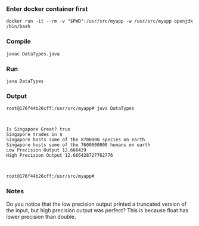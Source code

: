 ### Enter docker container first
```
docker run -it --rm -v "$PWD":/usr/src/myapp -w /usr/src/myapp openjdk /bin/bash
```

### Compile
```
javac DataTypes.java
```

### Run
```
java DataTypes
```

### Output
```
root@176f44b26cff:/usr/src/myapp# java DataTypes



Is Singapore Great? true
Singapore trades in $
Singapore hosts some of the 8700000 species on earth
Singapore hosts some of the 7600000000 humans on earth
Low Precision Output 12.666429
High Precision Output 12.666428727762776



root@176f44b26cff:/usr/src/myapp#
```

### Notes
Do you notice that the low precision output printed a truncated version of the input, but high precision output was perfect? This is because float has lower precision than double.
